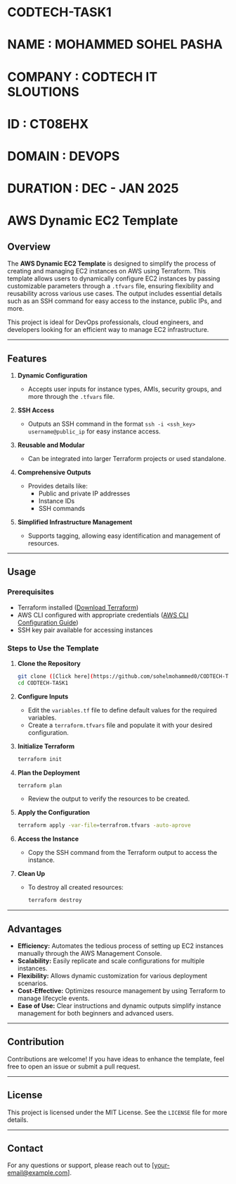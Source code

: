 # CODTECH-TASK1

# NAME : MOHAMMED SOHEL PASHA
# COMPANY : CODTECH IT SLOUTIONS
# ID : CT08EHX
# DOMAIN : DEVOPS
# DURATION : DEC - JAN 2025

# AWS Dynamic EC2 Template

## Overview
The **AWS Dynamic EC2 Template** is designed to simplify the process of creating and managing EC2 instances on AWS using Terraform. This template allows users to dynamically configure EC2 instances by passing customizable parameters through a `.tfvars` file, ensuring flexibility and reusability across various use cases. The output includes essential details such as an SSH command for easy access to the instance, public IPs, and more.

This project is ideal for DevOps professionals, cloud engineers, and developers looking for an efficient way to manage EC2 infrastructure.

---

## Features

1. **Dynamic Configuration**
   - Accepts user inputs for instance types, AMIs, security groups, and more through the `.tfvars` file.

2. **SSH Access**
   - Outputs an SSH command in the format `ssh -i <ssh_key> username@public_ip` for easy instance access.

3. **Reusable and Modular**
   - Can be integrated into larger Terraform projects or used standalone.

4. **Comprehensive Outputs**
   - Provides details like:
     - Public and private IP addresses
     - Instance IDs
     - SSH commands

5. **Simplified Infrastructure Management**
   - Supports tagging, allowing easy identification and management of resources.

---

## Usage

### Prerequisites
- Terraform installed ([Download Terraform](https://www.terraform.io/downloads.html))
- AWS CLI configured with appropriate credentials ([AWS CLI Configuration Guide](https://docs.aws.amazon.com/cli/latest/userguide/cli-configure-quickstart.html))
- SSH key pair available for accessing instances

### Steps to Use the Template

1. **Clone the Repository**
   ```bash
   git clone ([Click here](https://github.com/sohelmohammed0/CODTECH-TASK1.git))
   cd CODTECH-TASK1
   ```

2. **Configure Inputs**
   - Edit the `variables.tf` file to define default values for the required variables.
   - Create a `terraform.tfvars` file and populate it with your desired configuration.

3. **Initialize Terraform**
   ```bash
   terraform init
   ```

4. **Plan the Deployment**
   ```bash
   terraform plan
   ```
   - Review the output to verify the resources to be created.

5. **Apply the Configuration**
   ```bash
   terraform apply -var-file=terrafrom.tfvars -auto-aprove
   ```

6. **Access the Instance**
   - Copy the SSH command from the Terraform output to access the instance.

7. **Clean Up**
   - To destroy all created resources:
     ```bash
     terraform destroy
     ```

---

## Advantages

- **Efficiency:** Automates the tedious process of setting up EC2 instances manually through the AWS Management Console.
- **Scalability:** Easily replicate and scale configurations for multiple instances.
- **Flexibility:** Allows dynamic customization for various deployment scenarios.
- **Cost-Effective:** Optimizes resource management by using Terraform to manage lifecycle events.
- **Ease of Use:** Clear instructions and dynamic outputs simplify instance management for both beginners and advanced users.

---

## Contribution
Contributions are welcome! If you have ideas to enhance the template, feel free to open an issue or submit a pull request.

---

## License
This project is licensed under the MIT License. See the `LICENSE` file for more details.

---

## Contact
For any questions or support, please reach out to [your-email@example.com].

